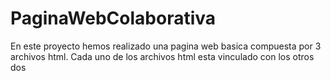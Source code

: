 # PaginaWebColaborativa

En este proyecto hemos realizado una pagina web basica compuesta por 3 archivos html.
Cada uno de los archivos html esta vinculado con los otros dos
